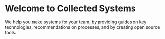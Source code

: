 # Welcome to Collected Systems

We help you make systems for your team, by providing guides on key technologies, recommendations on processes, and by creating open source tools.
